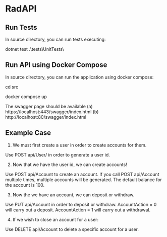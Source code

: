 # RadAPI

## Run Tests

In source directory, you can run tests executing:

dotnet test .\tests\UnitTests\
 
## Run API using Docker Compose

In source directory, you can run the application using docker compose:

cd src

docker compose up

The swagger page should be available (a) https://localhost:443/swagger/index.html (b) http://localhost:80/swagger/index.html

## Example Case

1. We must first create a user in order to create accounts for them.

Use POST api/User/ in order to generate a user id.

2. Now that we have the user id, we can create accounts!

Use POST api/Account to create an account. If you call POST api/Account multiple times, multiple accounts will be generated.
The default balance for the account is 100.

3. Now the we have an account, we can deposit or withdraw. 

Use PUT api/Account in order to deposit or withdraw. 
AccountAction = 0 will carry out a deposit.
AccountAction = 1 will carry out a withdrawal.

4. If we wish to close an account for a user:

Use DELETE api/Account to delete a specific account for a user.

